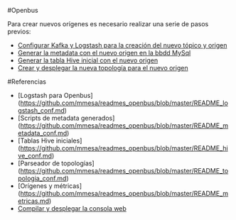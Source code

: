 #Openbus

Para crear nuevos orígenes es necesario realizar una serie de pasos previos:

- [Configurar Kafka y Logstash para la creación del nuevo tópico y origen](https://github.com/mmesa/readmes_openbus/blob/master/README_logstash.md)
- [Generar la metadata con el nuevo origen en la bbdd MySql](https://github.com/mmesa/readmes_openbus/blob/master/README_metadata.md)
- [Generar la tabla Hive inicial con el nuevo origen](https://github.com/mmesa/readmes_openbus/blob/master/README_hive.md)
- [Crear y desplegar la nueva topología para el nuevo origen](https://github.com/mmesa/readmes_openbus/blob/master/README_topologia.md)



#Referencias

- [Logstash para Openbus] (https://github.com/mmesa/readmes_openbus/blob/master/README_logstash_conf.md)
- [Scripts de metadata generados] (https://github.com/mmesa/readmes_openbus/blob/master/README_metadata_conf.md)
- [Tablas Hive iniciales] (https://github.com/mmesa/readmes_openbus/blob/master/README_hive_conf.md)
- [Parseador de topologías] (https://github.com/mmesa/readmes_openbus/blob/master/README_topologia_conf.md)
- [Orígenes y métricas] (https://github.com/mmesa/readmes_openbus/blob/master/README_metricas.md)
- [Compilar y desplegar la consola web](https://github.com/mmesa/readmes_openbus/blob/master/README_consola.md)
